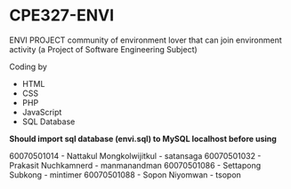 # CPE327-ENVI
ENVI PROJECT
community of environment lover that can join environment activity
(a Project of Software Engineering Subject)

Coding by
- HTML
- CSS
- PHP
- JavaScript
- SQL Database

**Should import sql database (envi.sql) to MySQL localhost before using**

60070501014 - Nattakul Mongkolwijitkul - satansaga
60070501032 - Prakasit Nuchkamnerd - manmanandman
60070501086 - Settapong Subkong - mintimer
60070501088 - Sopon Niyomwan - tsopon
